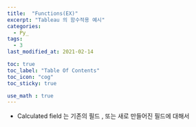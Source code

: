 ```yaml
---
title:  "Functions(EX)"
excerpt: "Tableau 의 함수적용 예시"
categories:
  - Py_
tags:
  - 3
last_modified_at: 2021-02-14

toc: true
toc_label: "Table Of Contents"
toc_icon: "cog"
toc_sticky: true

use_math : true
---
```


- Calculated field 는 기존의 필드 , 또는 새로 만들어진 필드에 대해서 